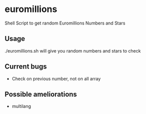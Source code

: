 # euromillions

Shell Script to get random Euromillions Numbers and Stars

## Usage

./euromillions.sh
will give you random numbers and stars to check

## Current bugs

- Check on previous number, not on all array

## Possible ameliorations

- multilang
